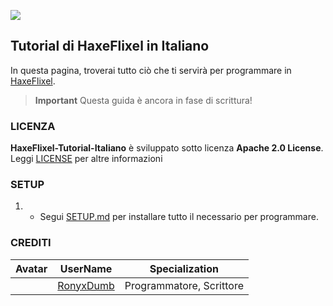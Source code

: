 ![](https://raw.githubusercontent.com/RonyxDumb/HaxeFlixel/main/assets/logo.png)

## Tutorial di HaxeFlixel in Italiano 
In questa pagina, troverai tutto ciò che ti servirà per programmare in [HaxeFlixel](https://haxeflixel.com).

> **Important**
> Questa guida è ancora in fase di scrittura!

### LICENZA
**HaxeFlixel-Tutorial-Italiano** è sviluppato sotto licenza **Apache 2.0 License**.
Leggi [LICENSE](./LICENZE) per altre informazioni

### SETUP 
1) - Segui [SETUP.md](./SETUP.md) per installare tutto il necessario per programmare.

### CREDITI
| Avatar | UserName | Specialization |
| ------ | -------- | -------------- |
| [](https://avatars.githubusercontent.com/u/104029827?v=64) | [RonyxDumb](https://github.com/RonyxDumb) | Programmatore, Scrittore |

